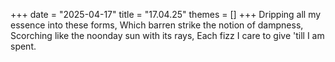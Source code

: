 +++
date = "2025-04-17"
title = "17.04.25"
themes = []
+++
Dripping all my essence into these forms,
Which barren strike the notion of dampness,
Scorching like the noonday sun with its rays,
Each fizz I care to give 'till I am spent.
